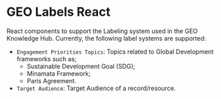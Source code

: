 # GEO Labels React

React components to support the Labeling system used in the GEO Knowledge Hub. Currently, the following label systems are supported:

- `Engagement Priorities Topics`: Topics related to Global Development frameworks such as;
  - Sustainable Development Goal (SDG);
  - Minamata Framework;
  - Paris Agreement.
- `Target Audience`: Target Audience of a record/resource.
